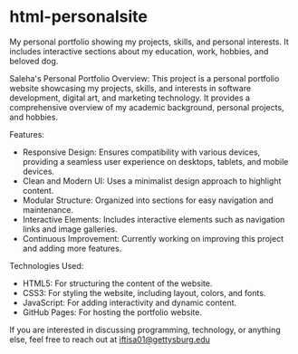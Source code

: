 # html-personalsite
My personal portfolio showing my projects, skills, and personal interests. It includes interactive sections about my education, work, hobbies, and beloved dog.

Saleha's Personal Portfolio
Overview: 
This project is a personal portfolio website showcasing my projects, skills, and interests in software development, digital art, and marketing technology. It provides a comprehensive overview of my academic background, personal projects, and hobbies.

Features: 
- Responsive Design: Ensures compatibility with various devices, providing a seamless user experience on desktops, tablets, and mobile devices.
- Clean and Modern UI: Uses a minimalist design approach to highlight content.
- Modular Structure: Organized into sections for easy navigation and maintenance.
- Interactive Elements: Includes interactive elements such as navigation links and image galleries.
- Continuous Improvement: Currently working on improving this project and adding more features.

Technologies Used:
- HTML5: For structuring the content of the website.
- CSS3: For styling the website, including layout, colors, and fonts.
- JavaScript: For adding interactivity and dynamic content.
- GitHub Pages: For hosting the portfolio website.

If you are interested in discussing programming, technology, or anything else, feel free to reach out at iftisa01@gettysburg.edu

